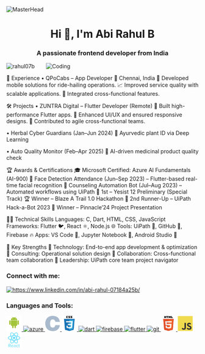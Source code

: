 ![MasterHead](https://res.cloudinary.com/superfolio/image/upload/v1620689979/68747470733a2f2f692e70696e696d672e636f6d2f6f726967696e616c732f63362f33332f63322f63363333633230656465383266306530636564376435373064626533613166332e676966_yjuh2s.gif)
<h1 align="center">Hi 👋, I'm Abi Rahul B</h1>
<h3 align="center">A passionate frontend developer from India</h3>
<img align="right" alt="Coding" width="400" src="https://camo.githubusercontent.com/0499a9d17248b0ef56dae9a63b09b16cc07d7a02f579fdc0a7cb81975dafbebb/68747470733a2f2f6d69726f2e6d656469756d2e636f6d2f6d61782f3638302f302a37513379765349765f7430696f4a2d5a2e676966">


<p align="left"> <img src="https://komarev.com/ghpvc/?username=rahul07b&label=Profile%20views&color=0e75b6&style=flat" alt="rahul07b" /> </p>

💼 Experience
• QPoCabs – App Developer
📍 Chennai, India
🚖 Developed mobile solutions for ride-hailing operations.
📈 Improved service quality with scalable applications.
🔗 Integrated cross-functional features.

🛠️ Projects
• ZUNTRA Digital – Flutter Developer (Remote)
📱 Built high-performance Flutter apps.
🎨 Enhanced UI/UX and ensured responsive designs.
🤝 Contributed to agile cross-functional teams.

• Herbal Cyber Guardians (Jan–Jun 2024)
🌿 Ayurvedic plant ID via Deep Learning

• Auto Quality Monitor (Feb–Apr 2025)
🧠 AI-driven medicinal product quality check

🏆 Awards & Certifications
🎓 Microsoft Certified: Azure AI Fundamentals (AI-900)
🎯 Face Detection Attendance (Jun–Sep 2023) – Flutter-based real-time facial recognition
🤖 Counseling Automation Bot (Jul–Aug 2023) – Automated workflows using UiPath
🥇 1st – Yesist 12 Preliminary (Special Track)
🏆 Winner – Blaze A Trail 1.0 Hackathon
🥉 2nd Runner-Up – UiPath Hack-a-Bot 2023
🏅 Winner – Pinnacle’24 Project Presentation

🧑‍💻 Technical Skills
Languages: C, Dart, HTML, CSS, JavaScript
Frameworks: Flutter 🐦, React ⚛️, Node.js 🌐
Tools: UiPath 🤖, GitHub 🐙, Firebase 🔥
Apps: VS Code 📝, Jupyter Notebook 📓, Android Studio 📱

🌟 Key Strengths
🧩 Technology: End-to-end app development & optimization
🧠 Consulting: Operational solution design
🤝 Collaboration: Cross-functional team collaboration
🚀 Leadership: UiPath core team project navigator

<h3 align="left">Connect with me:</h3>
<p align="left">
<a href="https://www.linkedin.com/in/abi-rahul-07184a25b/" target="blank"><img align="center" src="https://raw.githubusercontent.com/rahuldkjain/github-profile-readme-generator/master/src/images/icons/Social/linked-in-alt.svg" alt="https://www.linkedin.com/in/abi-rahul-07184a25b/" height="30" width="40" /></a>
</p>

<h3 align="left">Languages and Tools:</h3>
<p align="left"> <a href="https://developer.android.com" target="_blank" rel="noreferrer"> <img src="https://raw.githubusercontent.com/devicons/devicon/master/icons/android/android-original-wordmark.svg" alt="android" width="40" height="40"/> </a> <a href="https://azure.microsoft.com/en-in/" target="_blank" rel="noreferrer"> <img src="https://www.vectorlogo.zone/logos/microsoft_azure/microsoft_azure-icon.svg" alt="azure" width="40" height="40"/> </a> <a href="https://www.cprogramming.com/" target="_blank" rel="noreferrer"> <img src="https://raw.githubusercontent.com/devicons/devicon/master/icons/c/c-original.svg" alt="c" width="40" height="40"/> </a> <a href="https://www.w3schools.com/css/" target="_blank" rel="noreferrer"> <img src="https://raw.githubusercontent.com/devicons/devicon/master/icons/css3/css3-original-wordmark.svg" alt="css3" width="40" height="40"/> </a> <a href="https://dart.dev" target="_blank" rel="noreferrer"> <img src="https://www.vectorlogo.zone/logos/dartlang/dartlang-icon.svg" alt="dart" width="40" height="40"/> </a> <a href="https://firebase.google.com/" target="_blank" rel="noreferrer"> <img src="https://www.vectorlogo.zone/logos/firebase/firebase-icon.svg" alt="firebase" width="40" height="40"/> </a> <a href="https://flutter.dev" target="_blank" rel="noreferrer"> <img src="https://www.vectorlogo.zone/logos/flutterio/flutterio-icon.svg" alt="flutter" width="40" height="40"/> </a> <a href="https://git-scm.com/" target="_blank" rel="noreferrer"> <img src="https://www.vectorlogo.zone/logos/git-scm/git-scm-icon.svg" alt="git" width="40" height="40"/> </a> <a href="https://www.w3.org/html/" target="_blank" rel="noreferrer"> <img src="https://raw.githubusercontent.com/devicons/devicon/master/icons/html5/html5-original-wordmark.svg" alt="html5" width="40" height="40"/> </a> <a href="https://developer.mozilla.org/en-US/docs/Web/JavaScript" target="_blank" rel="noreferrer"> <img src="https://raw.githubusercontent.com/devicons/devicon/master/icons/javascript/javascript-original.svg" alt="javascript" width="40" height="40"/> </a> <a href="https://reactjs.org/" target="_blank" rel="noreferrer"> <img src="https://raw.githubusercontent.com/devicons/devicon/master/icons/react/react-original-wordmark.svg" alt="react" width="40" height="40"/> </a> </p>
